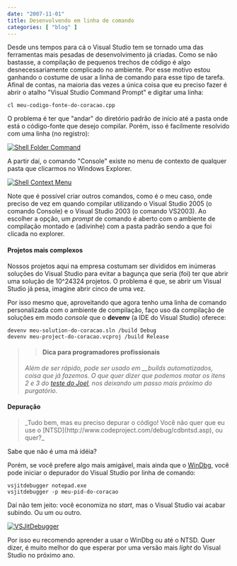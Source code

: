 ```yaml
---
date: "2007-11-01"
title: Desenvolvendo em linha de comando
categories: [ "blog" ]
---
```

Desde uns tempos para cá o Visual Studio tem se tornado uma das ferramentas mais pesadas de desenvolvimento já criadas. Como se não bastasse, a compilação de pequenos trechos de código é algo desnecessariamente complicado no ambiente. Por esse motivo estou ganhando o costume de usar a linha de comando para esse tipo de tarefa. Afinal de contas,  na maioria das  vezes a única coisa que eu preciso fazer é abrir o atalho "Visual Studio Command Prompt" e digitar uma linha:

    
    cl meu-codigo-fonte-do-coracao.cpp

O problema é ter que "andar" do diretório padrão de início até a pasta onde está o código-fonte que desejo compilar. Porém, isso é facilmente resolvido com uma linha (no registro):

[![Shell Folder Command](http://i.imgur.com/slXwEFK.png)](/images/shel-folder-command.png)

A partir daí, o comando "Console" existe no menu de contexto de qualquer pasta que clicarmos no Windows Explorer.

[![Shell Context Menu](http://i.imgur.com/rKZdguV.png)](/images/shell-context-menu.png)

Note que é possível criar outros comandos, como é o meu caso, onde preciso de vez em quando compilar utilizando o Visual Studio 2005 (o comando Console) e o Visual Studio 2003 (o comando VS2003). Ao escolher a opção, um _prompt_ de comando é aberto com o ambiente de compilação montado e (adivinhe) com a pasta padrão sendo a que foi clicada no explorer.

#### Projetos mais complexos

Nossos projetos aqui na empresa costumam ser divididos em inúmeras soluções do Visual Studio para evitar a bagunça que seria (foi) ter que abrir uma solução de 10^24324 projetos. O problema é que, se abrir um Visual Studio já pesa, imagine abrir cinco de uma vez.

Por isso mesmo que, aproveitando que agora tenho uma linha de comando personalizada com o ambiente de compilação, faço uso da compilação de soluções em modo _console_ que o **devenv** (a IDE do Visual Studio) oferece:

    
    devenv meu-solution-do-coracao.sln /build Debug
    devenv meu-project-do-coracao.vcproj /build Release

<blockquote>

> 
> #### Dica para programadores profissionais
> 
_Além de ser rápido, pode ser usado em __builds automatizados, coisa que já fazemos. O que quer dizer que podemos matar os itens 2 e 3 do [teste do Joel](http://brazil.joelonsoftware.com/Articles/TheJoelTest.html), nos deixando um passo mais próximo do purgatório._</blockquote>

#### Depuração

<blockquote>_Tudo bem, mas eu preciso depurar o código! Você não quer que eu use o [NTSD](http://www.codeproject.com/debug/cdbntsd.asp), ou quer?_</blockquote>

Sabe que não é uma má idéia?

Porém, se você prefere algo mais amigável, mais ainda que o [WinDbg](http://www.codeproject.com/debug/windbg_part1.asp), você pode iniciar o depurador do Visual Studio por linha de comando:

    
    vsjitdebugger notepad.exe
    vsjitdebugger -p meu-pid-do-coracao

Daí não tem jeito: você economiza no _start_, mas o Visual Studio vai acabar subindo. Ou um ou outro.

[![VSJitDebugger](http://i.imgur.com/d2AlZoy.png)](/images/vsjitdebugger.png)

Por isso eu recomendo aprender a usar o WinDbg ou até o NTSD. Quer dizer, é muito melhor do que esperar por uma versão mais _light_ do Visual Studio no próximo ano.
